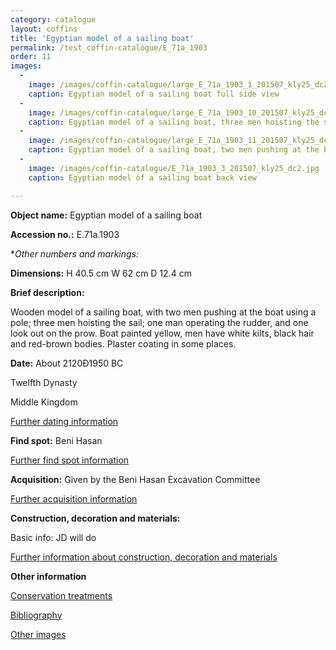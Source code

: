 ```yaml
---
category: catalogue
layout: coffins
title: 'Egyptian model of a sailing boat'
permalink: /test_coffin-catalogue/E_71a_1903
order: 11
images: 
  -
    image: /images/coffin-catalogue/large_E_71a_1903_1_201507_kly25_dc2.jpg
    caption: Egyptian model of a sailing boat full side view 
  -
    image: /images/coffin-catalogue/large_E_71a_1903_10_201507_kly25_dc2.jpg
    caption: Egyptian model of a sailing boat, three men hoisting the sail detail 
  -
    image: /images/coffin-catalogue/large_E_71a_1903_11_201507_kly25_dc2.jpg
    caption: Egyptian model of a sailing boat, two men pushing at the boat using a pole detail
  -
    image: /images/coffin-catalogue/E_71a_1903_3_201507_kly25_dc2.jpg
    caption: Egyptian model of a sailing boat back view

---
```


**Object name:** 
Egyptian model of a sailing boat

**Accession no.:** 
E.71a.1903

**Other numbers and markings:*
<other numbers etc.>

**Dimensions:** 
H 40.5 cm
W 62 cm
D 12.4 cm

**Brief description:** 

Wooden model of a sailing boat, with two men pushing at the boat using a pole; three men hoisting the sail; one man operating the rudder, and one look out on the prow. Boat painted yellow, men have white kilts, black hair and red-brown bodies. Plaster coating in some places.



**Date:**
About 2120Ð1950 BC

Twelfth Dynasty

Middle Kingdom

[Further dating information](/catalogue_extras/E_71a_1903_dating)

**Find spot:**
Beni Hasan 

[Further find spot information](/catalogue_extras/E_71a_1903_findspot)

**Acquisition:**
Given by the Beni Hasan Excavation Committee

[Further acquisition information](/catalogue_extras/E_71a_1903_acquisition)

**Construction, decoration and materials:**

Basic info: JD will do

[Further information about construction, decoration and materials](/catalogue_extras/E_71a_1903_materials)


**Other information**

[Conservation treatments](/catalogue_extras/E_71a_1903_conservation)

[Bibliography](/catalogue_extras/E_71a_1903_bibliography)

[Other images](/catalogue_extras/E_71a_1903_imagesheet)


